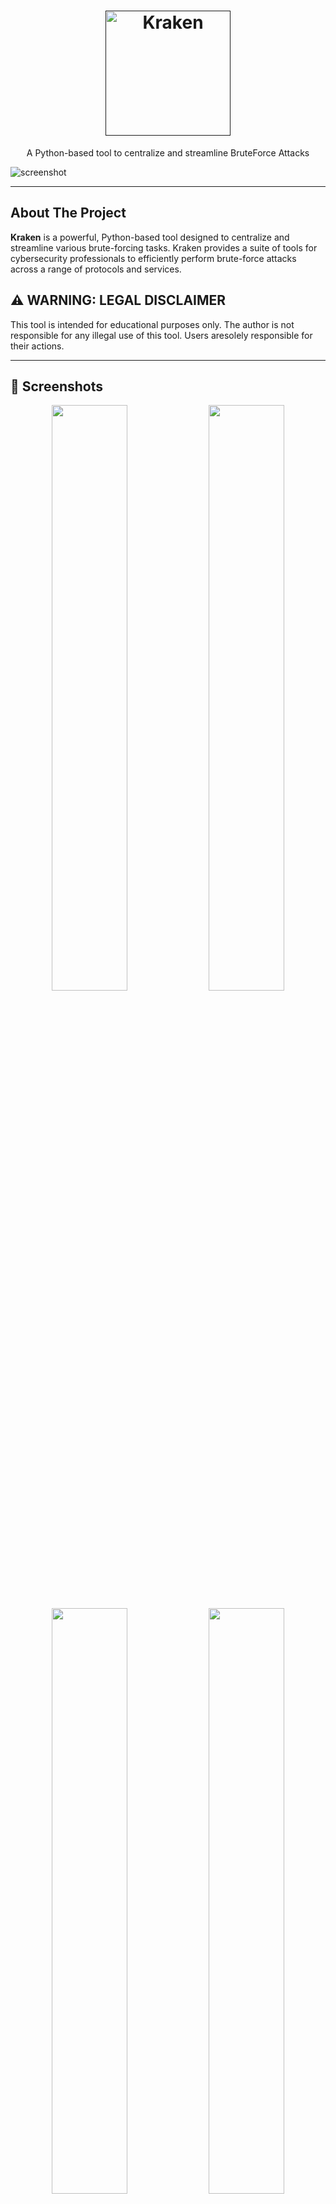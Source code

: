 
<h1 align="center">
  <a href="">
    <picture>
      <source height="200" media="(prefers-color-scheme: dark)" srcset="https://imgur.com/a/tYoWMH3.png">
      <img height="200" alt="Kraken" src="https://i.imgur.com/dUFfdvk.png">
    </picture>
  </a>
  <br>
</h1>
<p align="center">
   A Python-based tool to centralize and streamline BruteForce Attacks
</p>

![screenshot](https://i.imgur.com/aYTy4Ll.gif)

---

## About The Project
<b>Kraken</b> is a powerful, Python-based tool designed to centralize and streamline various brute-forcing tasks. Kraken provides a suite of tools for cybersecurity professionals to efficiently perform brute-force attacks across a range of protocols and services.

## ⚠️  WARNING: LEGAL DISCLAIMER

This tool is intended for educational purposes only. The author is not responsible for any illegal use of this tool. Users aresolely responsible 
for their actions.

---

## 👀 Screenshots

<p float="left" align="middle">
  <img src="https://i.imgur.com/wcgBbDU.png" width="49%" height="px">
  <img src="https://i.imgur.com/Xa0KzvD.png" width="49%">
</p>
<p float="left" align="middle">
  <img src="https://i.imgur.com/OvxKG1B.png" width="49%">
  <img src="https://i.imgur.com/W1vEUrj.png" width="49%">
</p>
<p float="left" align="middle">
  <img src="https://i.imgur.com/HoKXOBQ.png" width="49%">
  <img src="https://i.imgur.com/Un0IgfB.png" width="49%">
</p>

---

## ⚙️ Installation

To install Kraken, follow these steps:

```bash
git clone https://github.com/jasonxtn/kraken.git
cd Kraken
pip install -r requirements.txt
```

To launch Kraken:

```bash
python kraken.py
```

---

## 📖 Usage

Kraken offers a variety of tools for brute-forcing:

1. **Network Tools:**
   - FTP Brute Force
   - Kubernetes Brute Force
   - LDAP Brute Force
   - VOIP Brute Force
   - SSH Brute Force
   - Telnet Brute Force
   - WiFi Brute Force
   - WPA3 Brute Force

2. **Webapps Tools:**
   - CPanel Brute Force
   - Drupal Brute Force
   - Joomla Brute Force
   - Magento Brute Force
   - Office365 Brute Force
   - Prestashop Brute Force
   - OpenCart Brute Force
   - WooCommerce Brute Force
   - WordPress Brute Force
3. **Finder Tools:**
   - Admin Panel Finder
   - Directory Finder
   - Subdomain Finder

### To use a specific tool:

1. Launch Kraken from the command line.
2. Select the desired tool from the main menu by typing its corresponding number.
3. Follow the on-screen prompts to input the required information.
4. Review the results provided by the tool.

### Example:

```bash
root@kraken:~# 1
```
This command would start the FTP Brute Force tool.

---

## ⭐️ Show Your Support

If you find Kraken helpful or interesting, please consider giving us a star on GitHub. Your support helps promote the project and lets others know that it's worth checking out.

Thank you for your support! 🌟
